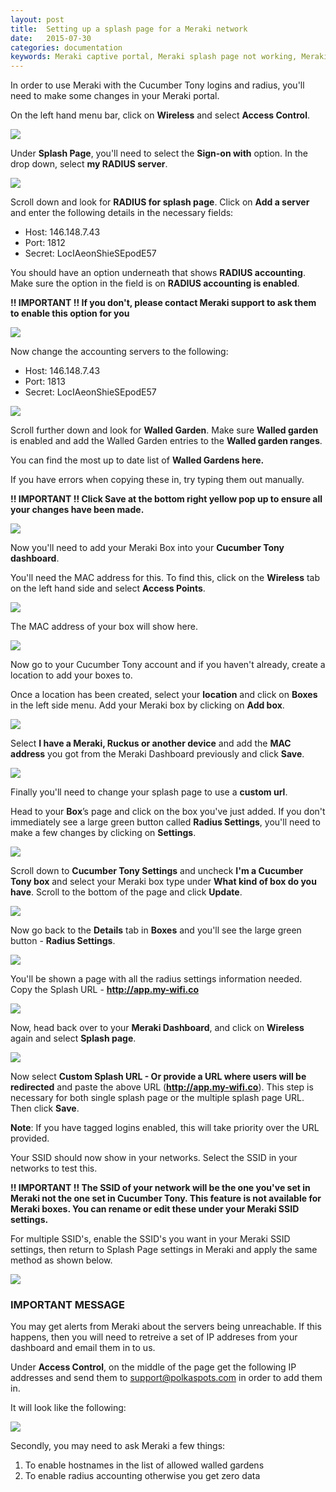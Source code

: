 ```yaml
---
layout: post
title:  Setting up a splash page for a Meraki network
date:   2015-07-30
categories: documentation
keywords: Meraki captive portal, Meraki splash page not working, Meraki splash page template, Meraki splash page free, Meraki splash page html, Meraki splash page hosting
---
```


In order to use Meraki with the Cucumber Tony logins and radius, you'll need to make some changes in your Meraki portal.

On the left hand menu bar, click on <b>Wireless</b> and select <b>Access Control</b>.

<div class="mdl-typography--text-center">
<img src="/images/community/tutorials/meraki-guide/meraki-access-controls.png">
</div>

Under <b>Splash Page</b>, you'll need to select the <b>Sign-on with</b> option. In the drop down, select <b>my RADIUS server</b>.

<div class="mdl-typography--text-center">
<img src="/images/community/tutorials/meraki-guide/sign-on-with.png">
</div>

Scroll down and look for <b>RADIUS for splash page</b>. Click on <b>Add a server</b> and enter the following details in the necessary fields:
<ul>
<li>Host: 146.148.7.43</li>
<li>Port: 1812</li>
<li>Secret: LocIAeonShieSEpodE57</li>
</ul>

You should have an option underneath that shows <b>RADIUS accounting</b>. Make sure the option in the field is on <b>RADIUS accounting is enabled</b>.

<b>!! IMPORTANT !! If you don't, please contact Meraki support to ask them to enable this option for you</b>

<div class="mdl-typography--text-center">
<img src="/images/community/tutorials/meraki-guide/radius-for-splash.png">
</div>

Now change the accounting servers to the following:
<ul>
<li>Host: 146.148.7.43</li>
<li>Port: 1813</li>
<li>Secret: LocIAeonShieSEpodE57</li>
</ul>

<div class="mdl-typography--text-center">
<img src="/images/community/tutorials/meraki-guide/radius-for-splash.png">
</div>

Scroll further down and look for <b>Walled Garden</b>. Make sure <b>Walled garden</b> is enabled and add the Walled Garden entries to the <b>Walled garden ranges</b>.

You can find the most up to date list of <b><span data-elevio-article="18499">Walled Gardens here.</span></b>

If you have errors when copying these in, try typing them out manually.

<b>!! IMPORTANT !! Click Save at the bottom right yellow pop up to ensure all your changes have been made.</b>

<div class="mdl-typography--text-center">
<img src="/images/community/tutorials/meraki-guide/walled-garden.png">
</div>

Now you'll need to add your Meraki Box into your <b>Cucumber Tony dashboard</b>.

You'll need the MAC address for this. To find this, click on the <b>Wireless</b> tab on the left hand side and select <b>Access Points</b>.

<div class="mdl-typography--text-center">
<img src="/images/community/tutorials/meraki-guide/wireless-ap.png">
</div>

The MAC address of your box will show here.

<div class="mdl-typography--text-center">
<img src="/images/community/tutorials/meraki-guide/mac-address-box.png">
</div>

Now go to your Cucumber Tony account and if you haven't already, create a location to add your boxes to.

Once a location has been created, select your <b>location</b> and click on <b>Boxes</b> in the left side menu. Add your Meraki box by clicking on <b>Add box</b>.

<div class="mdl-typography--text-center">
<img src="/images/community/tutorials/meraki-guide/add-box.png">
</div>

Select <b>I have a Meraki, Ruckus or another device</b> and add the <b>MAC address</b> you got from the Meraki Dashboard previously and click <b>Save</b>.

<div class="mdl-typography--text-center">
<img src="/images/community/tutorials/meraki-guide/meraki-box.png">
</div>

Finally you'll need to change your splash page to use a <b>custom url</b>.

Head to your <b>Box</b>’s page and click on the box you've just added. If you don't immediately see a large green button called <b>Radius Settings</b>, you'll need to make a few changes by clicking on <b>Settings</b>.

<div class="mdl-typography--text-center">
<img src="/images/community/tutorials/meraki-guide/box-settings.png">
</div>

Scroll down to <b>Cucumber Tony Settings</b> and uncheck <b>I'm a Cucumber Tony box</b> and select your Meraki box type under <b>What kind of box do you have</b>. Scroll to the bottom of the page and click <b>Update</b>.

<div class="mdl-typography--text-center">
<img src="/images/community/tutorials/meraki-guide/not-ct-box.png">
</div>

Now go back to the <b>Details</b> tab in <b>Boxes</b> and you'll see the large green button - <b>Radius Settings</b>.

<div class="mdl-typography--text-center">
<img src="/images/community/tutorials/meraki-guide/radius-settings.png">
</div>

You'll be shown a page with all the radius settings information needed. Copy the Splash URL - <b>http://app.my-wifi.co</b>

<div class="mdl-typography--text-center">
<img src="/images/community/tutorials/meraki-guide/splash-url.png">
</div>

Now, head back over to your <b>Meraki Dashboard</b>, and click on <b>Wireless</b> again and select <b>Splash page</b>.

<div class="mdl-typography--text-center">
<img src="/images/community/tutorials/meraki-guide/wireless-splash-page.png">
</div>

Now select <b>Custom Splash URL - Or provide a URL where users will be redirected</b> and paste the above URL (<b>http://app.my-wifi.co</b>). This step is necessary for both single splash page or the multiple splash page URL. Then click <b>Save</b>.

<b>Note</b>: If you have tagged logins enabled, this will take priority over the URL provided.

Your SSID should now show in your networks. Select the SSID in your networks to test this.

<b>!! IMPORTANT !! The SSID of your network will be the one you've set in Meraki not the one set in Cucumber Tony. This feature is not available for Meraki boxes. You can rename or edit these under your Meraki SSID settings.</b>

For multiple SSID's, enable the SSID's you want in your Meraki SSID settings, then return to Splash Page settings in Meraki and apply the same method as shown below.

<div class="mdl-typography--text-center">
<img src="/images/community/tutorials/meraki-guide/custom-splash.png">
</div>


<h3><b>IMPORTANT MESSAGE</b></h3>

You may get alerts from Meraki about the servers being unreachable. If this happens, then you will need to retreive a set of IP addreses from your dashboard and email them in to us.

Under <b>Access Control</b>, on the middle of the page get the following IP addresses and send them to support@polkaspots.com in order to add them in.

It will look like the following:

<div class="mdl-typography--text-center">
<img src="/images/community/tutorials/meraki-guide/radius-ip.png">
</div>

Secondly, you may need to ask Meraki a few things:
<ol>
<li>To enable hostnames in the list of allowed walled gardens</li>
<li>To enable radius accounting otherwise you get zero data</li>
</ol>
<br>
